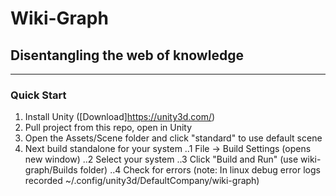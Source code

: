 # Wiki-Graph
## Disentangling the web of knowledge
---
### Quick Start

1. Install Unity ([Download]https://unity3d.com/)
2. Pull project from this repo, open in Unity
3. Open the Assets/Scene folder and click "standard" to use default scene
4. Next build standalone for your system
..1 File -> Build Settings (opens new window)
..2 Select your system
..3 Click "Build and Run" (use wiki-graph/Builds folder)
..4 Check for errors (note: In linux debug error logs recorded ~/.config/unity3d/DefaultCompany/wiki-graph)

